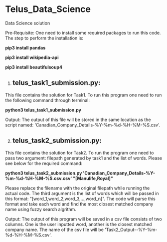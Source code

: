 # Telus_Data_Science
Data Science solution 

Pre-Requisite:
One need to install some required packages to run this code. The step to perform the installation is:

**pip3 install pandas**

**pip3 install wikipedia-api**

**pip3 install beautifulsoup4**

1. ## telus_task1_submission.py:  
This file contains the solution for Task1. To run this program one need to run the following command through terminal:

**python3 telus_task1_submission.py**

Output: The output of this file will be stored in the same location as the script named: 'Canadian_Company_Details-%Y-%m-%d-%H-%M-%S.csv'.

2. ## telus_task2_submission.py:
This file contains the solution for Task2. To run the program one need to pass two argument: filepath generated by task1 and the list of words. Please see below for the required command:

**python3 telus_task2_submission.py 'Canadian_Company_Details-%Y-%m-%d-%H-%M-%S.csv.csv' "[Manulife,Royal]"**

Please replace the filename with the original filepath while running the actual code. The third argument is the list of words which will be passed in this format: "[word_1,word_2,word_3,...,word_n]". The code will parse this format and take each word and find the most closest matched company name using fuzzy search algrithm.

Output: The output of this program will be saved in a csv file consists of two columns. One is the user inputted word, another is the closest matched company name. The name of the csv file will be 'Task2_Output--%Y-%m-%d-%H-%M-%S.csv'.
